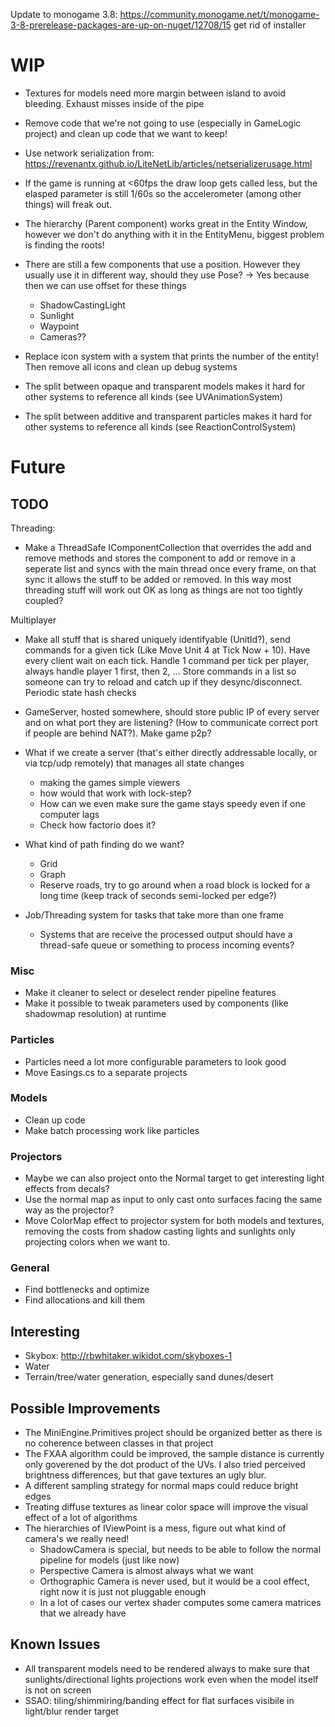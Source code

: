 Update to monogame 3.8: https://community.monogame.net/t/monogame-3-8-prerelease-packages-are-up-on-nuget/12708/15 get rid of installer

# WIP
- Textures for models need more margin between island to avoid bleeding. Exhaust misses inside of the pipe
- Remove code that we're not going to use (especially in GameLogic project) and clean up code that we want to keep!

- Use network serialization from: https://revenantx.github.io/LiteNetLib/articles/netserializerusage.html
- If the game is running at <60fps the draw loop gets called less, but the elasped parameter is still 1/60s so the accelerometer (among other things) will freak out.
- The hierarchy (Parent component) works great in the Entity Window, however we don't do anything with it in the EntityMenu, biggest problem is finding the roots!

- There are still a few components that use a position. However they usually use it in different way, should they use Pose? -> Yes because then we can use offset for these things
    - ShadowCastingLight
    - Sunlight
    - Waypoint    
    - Cameras??
- Replace icon system with a system that prints the number of the entity! Then remove all icons and clean up debug systems
- The split between opaque and transparent models makes it hard for other systems to reference all kinds (see UVAnimationSystem)
- The split between additive and transparent particles makes it hard for other systems to reference all kinds (see ReactionControlSystem)

# Future
## TODO
Threading:
- Make a ThreadSafe IComponentCollection that overrides the add and remove methods and stores the component to add or remove in a seperate list and syncs with the main thread once every frame, on that sync it allows the stuff to be added or removed. In this way  most threading stuff will work out OK as long as things are not too tightly coupled?

Multiplayer
- Make all stuff that is shared uniquely identifyable (UnitId?), send commands for a given tick (Like Move Unit 4 at Tick Now + 10). 
Have every client wait on each tick. Handle 1 command per tick per player, always handle player 1 first, then 2, ... Store commands in a list
so someone can try to reload and catch up if they desync/disconnect. Periodic state hash checks

- GameServer, hosted somewhere, should store public IP of every server and on what port they are listening? (How to communicate correct port 
if people are behind NAT?). Make game p2p?

- What if we create a server (that's either directly addressable locally, or via tcp/udp remotely) that manages all state changes
    - making the games simple viewers
    - how would that work with lock-step?
    - How can we even make sure the game stays speedy even if one computer lags
    - Check how factorio does it?

- What kind of path finding do we want? 
    - Grid
    - Graph
    - Reserve roads, try to go around when a road block is locked for a long time (keep track of seconds semi-locked per edge?)

- Job/Threading system for tasks that take more than one frame
    - Systems that are receive the processed output should have a thread-safe queue or something to process incoming events?

### Misc
- Make it cleaner to select or deselect render pipeline features
- Make it possible to tweak parameters used by components (like shadowmap resolution) at runtime

### Particles
- Particles need a lot more configurable parameters to look good
- Move Easings.cs to a separate projects

### Models
- Clean up code
- Make batch processing work like particles

### Projectors
- Maybe we can also project onto the Normal target to get interesting light effects from decals?
- Use the normal map as input to only cast onto surfaces facing the same way as the projector?
- Move ColorMap effect to projector system for both models and textures, removing the costs from shadow casting lights and sunlights
  only projecting colors when we want to. 

### General
- Find bottlenecks and optimize
- Find allocations and kill them

## Interesting
- Skybox: http://rbwhitaker.wikidot.com/skyboxes-1
- Water
- Terrain/tree/water generation, especially sand dunes/desert

## Possible Improvements
- The MiniEngine.Primitives project should be organized better as there is no coherence between classes in that project
- The FXAA algorithm could be improved, the sample distance is currently only goverened by the dot product of the UVs. I also tried perceived brightness differences, but that gave textures an ugly blur.
- A different sampling strategy for normal maps could reduce bright edges
- Treating diffuse textures as linear color space will improve the visual effect of a lot of algorithms
- The hierarchies of IViewPoint is a mess, figure out what kind of camera's we really need! 
    - ShadowCamera is special, but needs to be able to follow the normal pipeline for models (just like now)
    - Perspective Camera is almost always what we want
    - Orthographic Camera is never used, but it would be a cool effect, right now it is just not pluggable enough
    - In a lot of cases our vertex shader computes some camera matrices that we already have

## Known Issues
- All transparent models need to be rendered always to make sure that sunlights/directional lights projections work even when the model itself is not on screen
- SSAO: tiling/shimmiring/banding effect for flat surfaces visibile in light/blur render target